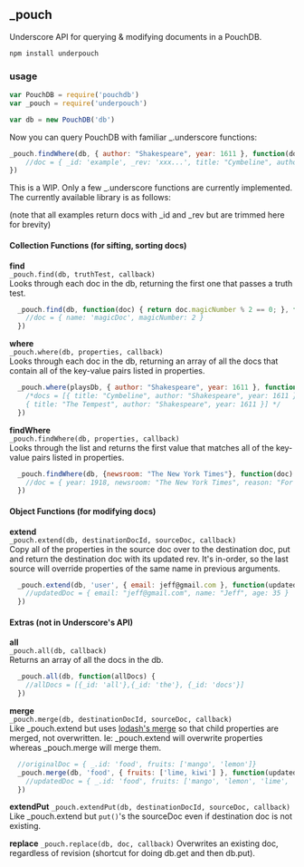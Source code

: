 ##  _pouch
Underscore API for querying & modifying documents in a PouchDB.  


```
npm install underpouch
```


### usage

```javascript
var PouchDB = require('pouchdb')
var _pouch = require('underpouch')

var db = new PouchDB('db')
```

Now you can query PouchDB with familiar _.underscore functions: 

```javascript
_pouch.findWhere(db, { author: "Shakespeare", year: 1611 }, function(doc) {
    //doc = { _id: 'example', _rev: 'xxx...', title: "Cymbeline", author: "Shakespeare", year: 1611 }
})
```
  
  
This is a WIP.  Only a few _.underscore functions are currently implemented.  The currently available library is as follows: 

(note that all examples return docs with _id and _rev but are trimmed here for brevity)
   
   
#### Collection Functions (for sifting, sorting docs)

**find**  
`_pouch.find(db, truthTest, callback)`    
Looks through each doc in the db, returning the first one that passes a truth test. 

```javascript
  _pouch.find(db, function(doc) { return doc.magicNumber % 2 == 0; }, function(doc) {
    //doc = { name: 'magicDoc', magicNumber: 2 }
  })
```
  
**where**  
`_pouch.where(db, properties, callback)`  
 Looks through each doc in the db, returning an array of all the docs that contain all of the key-value pairs listed in properties. 


```javascript
  _pouch.where(playsDb, { author: "Shakespeare", year: 1611 }, function(docs) {
    /*docs = [{ title: "Cymbeline", author: "Shakespeare", year: 1611 },
    { title: "The Tempest", author: "Shakespeare", year: 1611 }] */
  })
```

  
**findWhere**  
`_pouch.findWhere(db, properties, callback)`  
 Looks through the list and returns the first value that matches all of the key-value pairs listed in properties. 

```javascript
  _pouch.findWhere(db, {newsroom: "The New York Times"}, function(doc) {
    //doc = { year: 1918, newsroom: "The New York Times", reason: "For its public service in publishing in full so many official reports, documents and speeches by European statesmen relating to the progress and conduct of the war."}  
  })
```



   
#### Object Functions (for modifying docs)

**extend**  
`_pouch.extend(db, destinationDocId, sourceDoc, callback)`  
Copy all of the properties in the source doc over to the destination doc, put and return the destination doc with its updated rev.   It's in-order, so the last source will override properties of the same name in previous arguments. 

```javascript
  _pouch.extend(db, 'user', { email: jeff@gmail.com }, function(updatedDoc) {
    //updatedDoc = { email: "jeff@gmail.com", name: "Jeff", age: 35 }
  })
```


#### Extras (not in Underscore's API)

**all**   
`_pouch.all(db, callback)`  
Returns an array of all the docs in the db.  

```javascript
  _pouch.all(db, function(allDocs) {
    //allDocs = [{_id: 'all'},{_id: 'the'}, {_id: 'docs'}]
  })
```

**merge**  
`_pouch.merge(db, destinationDocId, sourceDoc, callback)`  
Like _pouch.extend but uses [lodash's merge](https://lodash.com/docs#merge) so that child properties are merged, not overwritten. Ie: _pouch.extend will overwrite properties whereas _pouch.merge will merge them.

```javascript
  //originalDoc = { _.id: 'food', fruits: ['mango', 'lemon']}
  _pouch.merge(db, 'food', { fruits: ['lime, kiwi'] }, function(updatedDoc) {
    //updatedDoc = { _.id: 'food', fruits: ['mango', 'lemon', 'lime', 'kiwi']}
  })
```

**extendPut**
`_pouch.extendPut(db, destinationDocId, sourceDoc, callback)`  
Like _pouch.extend but `put()`'s the sourceDoc even if destination doc is not existing.


**replace**
`_pouch.replace(db, doc, callback)`
Overwrites an existing doc, regardless of revision (shortcut for doing db.get and then db.put).
